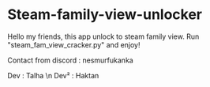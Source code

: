 # Steam-family-view-unlocker
Hello my friends, this app unlock to steam family view. Run "steam_fam_view_cracker.py" and enjoy!

Contact from discord : nesmurfukanka

Dev : Talha \n Dev² : Haktan
